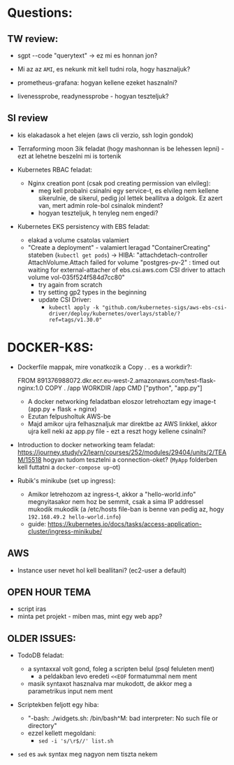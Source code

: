 # Questions:  

## TW review:
- sgpt --code "querytext" -> ez mi es honnan jon?
- Mi az az `AMI`, es nekunk mit kell tudni rola, hogy hasznaljuk?

- prometheus-grafana: hogyan kellene ezeket hasznalni?
- livenessprobe, readynessprobe - hogyan teszteljuk?

## SI review
- kis elakadasok a het elejen (aws cli verzio, ssh login gondok)

- Terraforming moon 3ik feladat (hogy mashonnan is be lehessen lepni) - ezt at lehetne beszelni mi is tortenik
 
- Kubernetes RBAC feladat:
    - Nginx creation pont (csak pod creating permission van elvileg):
        - meg kell probalni csinalni egy service-t, es elvileg nem kellene sikerulnie, de sikerul, pedig jol lettek beallitva a dolgok. Ez azert van, mert admin role-bol csinalok mindent?
        - hogyan teszteljuk, h tenyleg nem engedi?

- Kubernetes EKS persistency with EBS feladat:
    - elakad a volume csatolas valamiert
    - "Create a deployment" - valamiert leragad "ContainerCreating" stateben (`kubectl get pods`) -> HIBA: "attachdetach-controller  AttachVolume.Attach failed for volume "postgres-pv-2" : timed out waiting for external-attacher of ebs.csi.aws.com CSI driver to attach volume vol-035f524f584d7cc80"
        - try again from scratch
        - try setting gp2 types in the beginning
        - update CSI Driver:
            - `kubectl apply -k "github.com/kubernetes-sigs/aws-ebs-csi-driver/deploy/kubernetes/overlays/stable/?ref=tags/v1.30.0"`
            
# DOCKER-K8S:
- Dockerfile mappak, mire vonatkozik a Copy . . es a workdir?:

    FROM 891376988072.dkr.ecr.eu-west-2.amazonaws.com/test-flask-nginx:1.0
    COPY . /app
    WORKDIR /app
    CMD ["python", "app.py"]

    - A docker networking feladatban eloszor letrehoztam egy image-t (app.py + flask + nginx)
    - Ezutan felpusholtuk AWS-be
    - Majd amikor ujra felhasznaljuk mar direktbe az AWS linkkel, akkor ujra kell neki az app.py file - ezt a reszt hogy kellene csinalni?

- Introduction to docker networking team feladat:
    https://journey.study/v2/learn/courses/252/modules/29404/units/2/TEAM/15518
    hogyan tudom tesztelni a connection-oket? (`MyApp` folderben kell futtatni a `docker-compose up`-ot)

- Rubik's minikube (set up ingress):
    - Amikor letrehozom az ingress-t, akkor a "hello-world.info" megnyitasakor nem hoz be semmit, csak a sima IP addressel mukodik mukodik (a /etc/hosts file-ban is benne van pedig az, hogy `192.168.49.2 hello-world.info`)
    - guide: https://kubernetes.io/docs/tasks/access-application-cluster/ingress-minikube/

## AWS
- Instance user nevet hol kell beallitani? (ec2-user a default)

## OPEN HOUR TEMA
- script iras
- minta pet projekt - miben mas, mint egy web app?

## OLDER ISSUES:

- TodoDB feladat:
    - a syntaxxal volt gond, foleg a scripten belul (psql feluleten ment)
        - a peldakban levo eredeti `<<EOF` formatummal nem ment
    - masik syntaxot hasznalva mar mukodott, de akkor meg a parametrikus input nem ment

- Scriptekben feljott egy hiba:
    - "-bash: ./widgets.sh: /bin/bash^M: bad interpreter: No such file or directory"
    - ezzel kellett megoldani:
        - `sed -i 's/\r$//' list.sh`

- `sed` es `awk` syntax meg nagyon nem tiszta nekem